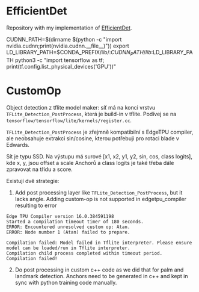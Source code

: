 # EfficientDet

Repository with my implementation of [EfficientDet](https://arxiv.org/abs/1911.09070).

CUDNN_PATH=$(dirname $(python -c "import nvidia.cudnn;print(nvidia.cudnn.__file__)"))
export LD_LIBRARY_PATH=$CONDA_PREFIX/lib/:$CUDNN_PATH/lib:$LD_LIBRARY_PATH
python3 -c "import tensorflow as tf; print(tf.config.list_physical_devices('GPU'))"

# CustomOp
Object detection z tflite model maker: síť má na konci vrstvu `TFLite_Detection_PostProcess`, která je build-in v tflite. Podívej se na `tensorflow/tensorflow/lite/kernels/register.cc`.

`TFLite_Detection_PostProcess` je zřejmně kompatibilní s EdgeTPU compiler, ale neobsahuje extrakci sin/cosine, kterou potřebuji pro rotaci blade v Edwards.

Sít je typu SSD. Na výstupu má surové
[x1, x2, y1, y2, sin, cos, class logits], kde x, y, jsou offset a scale Anchorů a class logits je také třeba dále zpravovat na třídu a score.

Existují dvě strategie:
1) Add post processing layer like `TFLite_Detection_PostProcess`, but it lacks angle. Adding custom-op is not supported in edgetpu_compiler resulting to error

```
Edge TPU Compiler version 16.0.384591198
Started a compilation timeout timer of 180 seconds.
ERROR: Encountered unresolved custom op: Atan.
ERROR: Node number 1 (Atan) failed to prepare.

Compilation failed: Model failed in Tflite interpreter. Please ensure model can be loaded/run in Tflite interpreter.
Compilation child process completed within timeout period.
Compilation failed! 
```

2) Do post processing in custom c++ code as we did that for palm and landmark detection. Anchors need to be generated in c++ and kept in sync with python training code manually.